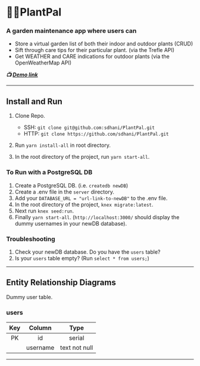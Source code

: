 # :seedling::sunflower:PlantPal

### A garden maintenance app where users can
- Store a virtual garden list of both their indoor and outdoor plants (CRUD)
- Sift through care tips for their particular plant. (via the Trefle API)
- Get WEATHER and CARE indications for outdoor plants (via the OpenWeatherMap API)

***:tv: [Demo link](https://plant-pals.herokuapp.com/allusers)***

--- 

## Install and Run

1. Clone Repo.
    - SSH: `git clone git@github.com:sdhani/PlantPal.git` 
    - HTTP: `git clone https://github.com/sdhani/PlantPal.git`

1. Run `yarn install-all` in root directory.
1. In the root directory of the project, run `yarn start-all`.

### To Run with a PostgreSQL DB

1. Create a PostgreSQL DB. (i.e. `createdb newDB`)
1. Create a .env file in the `server` directory.
1. Add your `DATABASE_URL = "url-link-to-newDB"` to the .env file.
1. In the root directory of the project,  `knex migrate:latest`.
1. Next run `knex seed:run`.
1. Finally `yarn start-all`. (`http://localhost:3000/` should display the dummy usernames in your newDB database).

### Troubleshooting

1. Check your newDB database. Do you have the `users` table?
1. Is your `users` table empty? (Run `select * from users;`)

---

## Entity Relationship Diagrams
Dummy user table.

### users
|    Key    |    Column     |    Type    |
|    :---:    |    :---:     |    :---:     |
| PK  | id | serial | 
|   | username | text not null |

---
